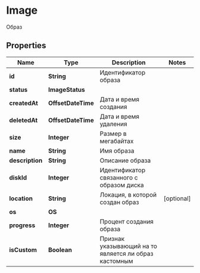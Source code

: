 

# Image

Образ

## Properties

| Name | Type | Description | Notes |
|------------ | ------------- | ------------- | -------------|
|**id** | **String** | Идентификатор образа |  |
|**status** | **ImageStatus** |  |  |
|**createdAt** | **OffsetDateTime** | Дата и время создания |  |
|**deletedAt** | **OffsetDateTime** | Дата и время удаления |  |
|**size** | **Integer** | Размер в мегабайтах |  |
|**name** | **String** | Имя образа |  |
|**description** | **String** | Описание образа |  |
|**diskId** | **Integer** | Идентификатор связанного с образом диска |  |
|**location** | **String** | Локация, в которой создан образ |  [optional] |
|**os** | **OS** |  |  |
|**progress** | **Integer** | Процент создания образа |  |
|**isCustom** | **Boolean** | Признак указывающий на то является ли образ кастомным |  |




